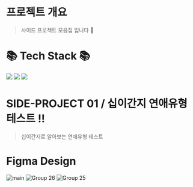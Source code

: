 # 프로젝트 개요
> 사이드 프로젝트 모음집  입니다 🙂
>
# 	📚 Tech Stack 📚

<div>
  <img src="https://img.shields.io/badge/html5-E34F26?style=for-the-badge&logo=html5&logoColor=white"> 
  <img src="https://img.shields.io/badge/css-1572B6?style=for-the-badge&logo=css3&logoColor=white">
  <img src="https://img.shields.io/badge/javascript-F7DF1E?style=for-the-badge&logo=javascript&logoColor=black">
</div>

# SIDE-PROJECT 01 / 십이간지 연애유형 테스트 !!
> 십이간지로 알아보는 연애유형 테스트
>
# Figma Design

![main](https://github.com/HongDawww/SIDE-PROJECT-COLLECTION/assets/142575028/91e041de-c462-4f69-93c9-5f4be859ee7c)
![Group 26](https://github.com/HongDawww/SIDE-PROJECT-COLLECTION/assets/142575028/4e31b51e-c0cd-4321-91f0-4bd07f2003b8)
![Group 25](https://github.com/HongDawww/SIDE-PROJECT-COLLECTION/assets/142575028/d6cc34fa-b973-4c89-b33f-78a4d538179c)





